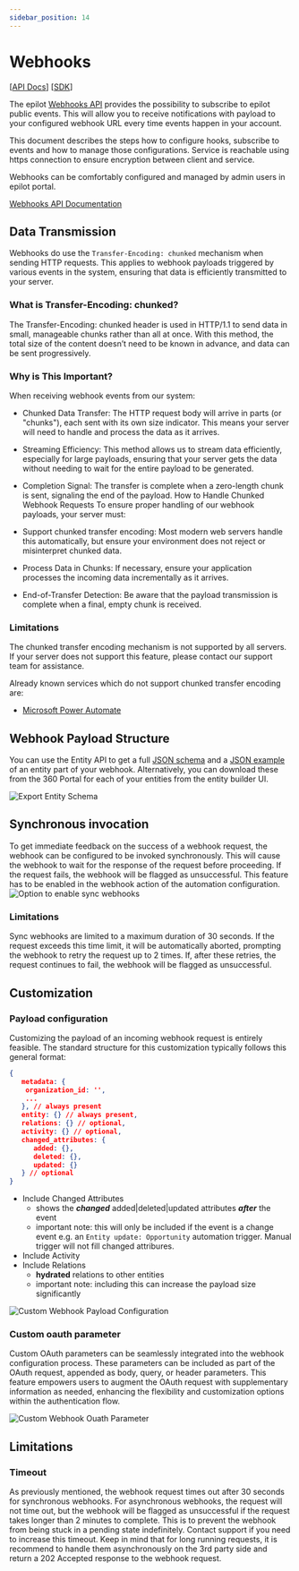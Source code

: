```yaml
---
sidebar_position: 14
---
```


# Webhooks

[[API Docs](/api/webhooks)]
[[SDK](https://www.npmjs.com/package/@epilot/webhooks-client)]

The epilot [Webhooks API](/api/webhooks) provides the possibility to subscribe to epilot public events. This will allow you to receive notifications with payload to your configured webhook URL every time events happen in your account.

This document describes the steps how to configure hooks, subscribe to events and how to manage those configurations. Service is reachable using https connection to ensure encryption between client and service.

Webhooks can be comfortably configured and managed by admin users in epilot portal.

[Webhooks API Documentation](/api/webhooks)

## Data Transmission
Webhooks do use the `Transfer-Encoding: chunked` mechanism when sending HTTP requests. This applies to webhook payloads triggered by various events in the system, ensuring that data is efficiently transmitted to your server.

### What is Transfer-Encoding: chunked?
The Transfer-Encoding: chunked header is used in HTTP/1.1 to send data in small, manageable chunks rather than all at once. With this method, the total size of the content doesn’t need to be known in advance, and data can be sent progressively.

### Why is This Important?
When receiving webhook events from our system:

- Chunked Data Transfer: The HTTP request body will arrive in parts (or "chunks"), each sent with its own size indicator. This means your server will need to handle and process the data as it arrives.
- Streaming Efficiency: This method allows us to stream data efficiently, especially for large payloads, ensuring that your server gets the data without needing to wait for the entire payload to be generated.
- Completion Signal: The transfer is complete when a zero-length chunk is sent, signaling the end of the payload.
How to Handle Chunked Webhook Requests
To ensure proper handling of our webhook payloads, your server must:

- Support chunked transfer encoding: Most modern web servers handle this automatically, but ensure your environment does not reject or misinterpret chunked data.
- Process Data in Chunks: If necessary, ensure your application processes the incoming data incrementally as it arrives.
- End-of-Transfer Detection: Be aware that the payload transmission is complete when a final, empty chunk is received.

### Limitations
The chunked transfer encoding mechanism is not supported by all servers. If your server does not support this feature, please contact our support team for assistance.

Already known services which do not support chunked transfer encoding are:
- [Microsoft Power Automate](https://www.microsoft.com/de-de/power-platform/products/power-automate?market=de)

## Webhook Payload Structure

You can use the Entity API to get a full [JSON schema](/api/entity#tag/Schemas/operation/getJsonSchema) and a [JSON example](/api/entity#tag/Schemas/operation/getSchemaExample) of an entity part of your webhook. Alternatively, you can download these from the 360 Portal for each of your entities from the entity builder UI.

![Export Entity Schema](../static/img/export-entity-schema.png)


## Synchronous invocation
To get immediate feedback on the success of a webhook request, the webhook can be configured to be invoked synchronously. This will cause the webhook to wait for the response of the request before proceeding. If the request fails, the webhook will be flagged as unsuccessful. This feature has to be enabled in the webhook action of the automation configuration.
![Option to enable sync webhooks](../static/img/automation-sync-webhook.png)

### Limitations
Sync webhooks are limited to a maximum duration of 30 seconds. If the request exceeds this time limit, it will be automatically aborted, prompting the webhook to retry the request up to 2 times. If, after these retries, the request continues to fail, the webhook will be flagged as unsuccessful.

## Customization

### Payload configuration

Customizing the payload of an incoming webhook request is entirely feasible. The standard structure for this customization typically follows this general format:

```json
{
   metadata: {
    organization_id: '',
    ...
   }, // always present
   entity: {} // always present,
   relations: {} // optional,
   activity: {} // optional,
   changed_attributes: {
      added: {},
      deleted: {},
      updated: {}
   } // optional
}
```
- Include Changed Attributes
  - shows the ***changed*** added|deleted|updated attributes ***after*** the event
  - important note: this will only be included if the event is a change event e.g. an `Entity update: Opportunity` automation trigger. Manual trigger will not fill changed attribures.
- Include Activity
- Include Relations
  - **hydrated** relations to other entities
  - important note: including this can increase the payload size significantly

![Custom Webhook Payload Configuration](../static/img/webhook-custom-payload.png)

### Custom oauth parameter

Custom OAuth parameters can be seamlessly integrated into the webhook configuration process. These parameters can be included as part of the OAuth request, appended as body, query, or header parameters. This feature empowers users to augment the OAuth request with supplementary information as needed, enhancing the flexibility and customization options within the authentication flow.

![Custom Webhook Ouath Parameter](../static/img/webhook-custom-oauth.png)

## Limitations

### Timeout
As previously mentioned, the webhook request times out after 30 seconds for synchronous webhooks. For asynchronous webhooks, the request will not time out, but the webhook will be flagged as unsuccessful if the request takes longer than 2 minutes to complete. This is to prevent the webhook from being stuck in a pending state indefinitely. Contact support if you need to increase this timeout. Keep in mind that for long running requests, it is recommend to handle them asynchronously on the 3rd party side and return a 202 Accepted response to the webhook request.